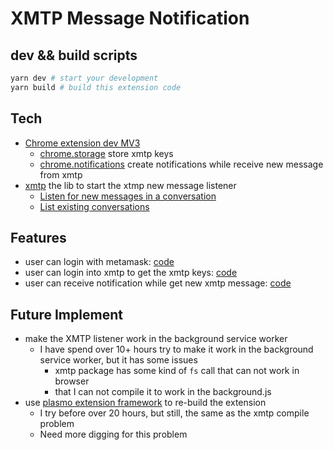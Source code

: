 # XMTP Message Notification

## dev && build scripts

```bash
yarn dev # start your development
yarn build # build this extension code
```

## Tech

* [Chrome extension dev MV3](https://developer.chrome.com/docs/extensions/mv3/intro/)
  * [chrome.storage](https://developer.chrome.com/docs/extensions/reference/storage/) store xmtp keys
  * [chrome.notifications](https://developer.chrome.com/docs/extensions/reference/notifications/) create notifications while receive new message from xmtp
* [xmtp](https://github.com/xmtp/xmtp-js) the lib to start the xtmp new message listener
  * [Listen for new messages in a conversation](https://github.com/xmtp/xmtp-js#listen-for-new-messages-in-a-conversation)
  * [List existing conversations](https://github.com/xmtp/xmtp-js#list-existing-conversations)
  
## Features

* user can login with metamask: [code](https://github.com/NftTopBest/chrome-extension-xmtp-notifictation/blob/main/src/context/WalletProvider.js#L144)
* user can login into xmtp to get the xmtp keys: [code](https://github.com/NftTopBest/chrome-extension-xmtp-notifictation/blob/main/src/context/WalletProvider.js#L109)
* user can receive notification while get new xmtp message: [code](https://github.com/NftTopBest/chrome-extension-xmtp-notifictation/blob/main/src/context/WalletProvider.js#L83)

## Future Implement

* make the XMTP listener work in the background service worker
  * I have spend over 10+ hours try to make it work in the background service worker, but it has some issues
    * xmtp package has some kind of `fs` call that can not work in browser
    * that I can not compile it to work in the background.js
* use [plasmo extension framework](https://www.plasmo.com/) to re-build the extension
  * I try before over 20 hours, but still, the same as the xmtp compile problem
  * Need more digging for this problem
